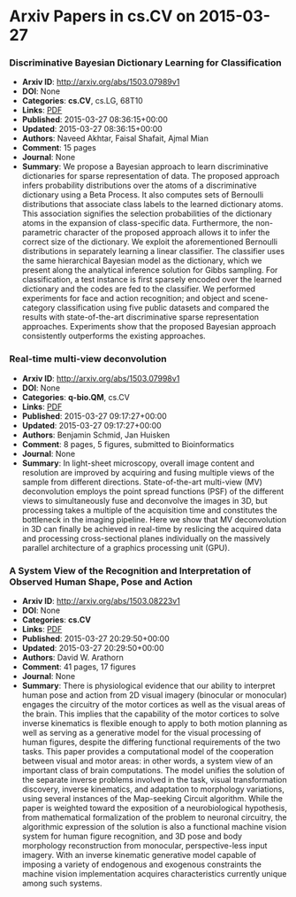 # Arxiv Papers in cs.CV on 2015-03-27
### Discriminative Bayesian Dictionary Learning for Classification
- **Arxiv ID**: http://arxiv.org/abs/1503.07989v1
- **DOI**: None
- **Categories**: **cs.CV**, cs.LG, 68T10
- **Links**: [PDF](http://arxiv.org/pdf/1503.07989v1)
- **Published**: 2015-03-27 08:36:15+00:00
- **Updated**: 2015-03-27 08:36:15+00:00
- **Authors**: Naveed Akhtar, Faisal Shafait, Ajmal Mian
- **Comment**: 15 pages
- **Journal**: None
- **Summary**: We propose a Bayesian approach to learn discriminative dictionaries for sparse representation of data. The proposed approach infers probability distributions over the atoms of a discriminative dictionary using a Beta Process. It also computes sets of Bernoulli distributions that associate class labels to the learned dictionary atoms. This association signifies the selection probabilities of the dictionary atoms in the expansion of class-specific data. Furthermore, the non-parametric character of the proposed approach allows it to infer the correct size of the dictionary. We exploit the aforementioned Bernoulli distributions in separately learning a linear classifier. The classifier uses the same hierarchical Bayesian model as the dictionary, which we present along the analytical inference solution for Gibbs sampling. For classification, a test instance is first sparsely encoded over the learned dictionary and the codes are fed to the classifier. We performed experiments for face and action recognition; and object and scene-category classification using five public datasets and compared the results with state-of-the-art discriminative sparse representation approaches. Experiments show that the proposed Bayesian approach consistently outperforms the existing approaches.



### Real-time multi-view deconvolution
- **Arxiv ID**: http://arxiv.org/abs/1503.07998v1
- **DOI**: None
- **Categories**: **q-bio.QM**, cs.CV
- **Links**: [PDF](http://arxiv.org/pdf/1503.07998v1)
- **Published**: 2015-03-27 09:17:27+00:00
- **Updated**: 2015-03-27 09:17:27+00:00
- **Authors**: Benjamin Schmid, Jan Huisken
- **Comment**: 8 pages, 5 figures, submitted to Bioinformatics
- **Journal**: None
- **Summary**: In light-sheet microscopy, overall image content and resolution are improved by acquiring and fusing multiple views of the sample from different directions. State-of-the-art multi-view (MV) deconvolution employs the point spread functions (PSF) of the different views to simultaneously fuse and deconvolve the images in 3D, but processing takes a multiple of the acquisition time and constitutes the bottleneck in the imaging pipeline. Here we show that MV deconvolution in 3D can finally be achieved in real-time by reslicing the acquired data and processing cross-sectional planes individually on the massively parallel architecture of a graphics processing unit (GPU).



### A System View of the Recognition and Interpretation of Observed Human Shape, Pose and Action
- **Arxiv ID**: http://arxiv.org/abs/1503.08223v1
- **DOI**: None
- **Categories**: **cs.CV**
- **Links**: [PDF](http://arxiv.org/pdf/1503.08223v1)
- **Published**: 2015-03-27 20:29:50+00:00
- **Updated**: 2015-03-27 20:29:50+00:00
- **Authors**: David W. Arathorn
- **Comment**: 41 pages, 17 figures
- **Journal**: None
- **Summary**: There is physiological evidence that our ability to interpret human pose and action from 2D visual imagery (binocular or monocular) engages the circuitry of the motor cortices as well as the visual areas of the brain. This implies that the capability of the motor cortices to solve inverse kinematics is flexible enough to apply to both motion planning as well as serving as a generative model for the visual processing of human figures, despite the differing functional requirements of the two tasks. This paper provides a computational model of the cooperation between visual and motor areas: in other words, a system view of an important class of brain computations. The model unifies the solution of the separate inverse problems involved in the task, visual transformation discovery, inverse kinematics, and adaptation to morphology variations, using several instances of the Map-seeking Circuit algorithm. While the paper is weighted toward the exposition of a neurobiological hypothesis, from mathematical formalization of the problem to neuronal circuitry, the algorithmic expression of the solution is also a functional machine vision system for human figure recognition, and 3D pose and body morphology reconstruction from monocular, perspective-less input imagery. With an inverse kinematic generative model capable of imposing a variety of endogenous and exogenous constraints the machine vision implementation acquires characteristics currently unique among such systems.



